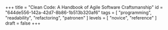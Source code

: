 +++
title = "Clean Code: A Handbook of Agile Software Craftsmanship"
id = "644de556-142a-42d7-8b86-1b513b320af6"
tags = [ "programming", "readability", "refactoring", "patronen" ]
levels = [ "novice", "reference" ]
draft = false
+++

